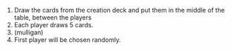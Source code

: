 1. Draw the cards from the creation deck and put them in the middle of the
table, between the players
2. Each player draws 5 cards.
3. (mulligan)
3. First player will be chosen randomly.